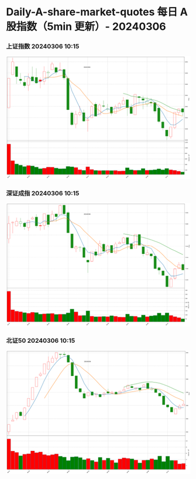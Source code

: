 
# Daily-A-share-market-quotes 每日 A 股指数（5min 更新）- 20240306

### 上证指数 20240306 10:15
![](./fig/2024/3/20240306-sh000001.png)

### 深证成指 20240306 10:15
![](./fig/2024/3/20240306-sz399001.png)

### 北证50 20240306 10:15
![](./fig/2024/3/20240306-bj899050.png)
